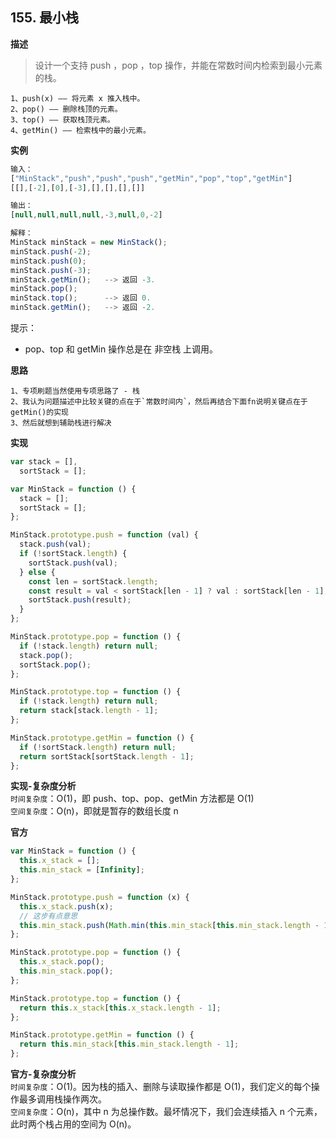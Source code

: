 ## 155. 最小栈

**描述**

> 设计一个支持 push ，pop ，top 操作，并能在常数时间内检索到最小元素的栈。

```
1、push(x) —— 将元素 x 推入栈中。
2、pop() —— 删除栈顶的元素。
3、top() —— 获取栈顶元素。
4、getMin() —— 检索栈中的最小元素。
```

**实例**

```js
输入：
["MinStack","push","push","push","getMin","pop","top","getMin"]
[[],[-2],[0],[-3],[],[],[],[]]

输出：
[null,null,null,null,-3,null,0,-2]

解释：
MinStack minStack = new MinStack();
minStack.push(-2);
minStack.push(0);
minStack.push(-3);
minStack.getMin();   --> 返回 -3.
minStack.pop();
minStack.top();      --> 返回 0.
minStack.getMin();   --> 返回 -2.
```

提示：

- pop、top 和 getMin 操作总是在 非空栈 上调用。

**思路**

```
1、专项刷题当然使用专项思路了 - 栈
2、我认为问题描述中比较关键的点在于`常数时间内`，然后再结合下面fn说明关键点在于getMin()的实现
3、然后就想到辅助栈进行解决
```

**实现**

```js
var stack = [],
  sortStack = [];

var MinStack = function () {
  stack = [];
  sortStack = [];
};

MinStack.prototype.push = function (val) {
  stack.push(val);
  if (!sortStack.length) {
    sortStack.push(val);
  } else {
    const len = sortStack.length;
    const result = val < sortStack[len - 1] ? val : sortStack[len - 1];
    sortStack.push(result);
  }
};

MinStack.prototype.pop = function () {
  if (!stack.length) return null;
  stack.pop();
  sortStack.pop();
};

MinStack.prototype.top = function () {
  if (!stack.length) return null;
  return stack[stack.length - 1];
};

MinStack.prototype.getMin = function () {
  if (!sortStack.length) return null;
  return sortStack[sortStack.length - 1];
};
```

**实现-复杂度分析**  
`时间复杂度`：O(1)，即 push、top、pop、getMin 方法都是 O(1)  
`空间复杂度`：O(n)，即就是暂存的数组长度 n

**官方**

```js
var MinStack = function () {
  this.x_stack = [];
  this.min_stack = [Infinity];
};

MinStack.prototype.push = function (x) {
  this.x_stack.push(x);
  // 这步有点意思
  this.min_stack.push(Math.min(this.min_stack[this.min_stack.length - 1], x));
};

MinStack.prototype.pop = function () {
  this.x_stack.pop();
  this.min_stack.pop();
};

MinStack.prototype.top = function () {
  return this.x_stack[this.x_stack.length - 1];
};

MinStack.prototype.getMin = function () {
  return this.min_stack[this.min_stack.length - 1];
};
```

**官方-复杂度分析**  
`时间复杂度`：O(1)。因为栈的插入、删除与读取操作都是 O(1)，我们定义的每个操作最多调用栈操作两次。  
`空间复杂度`：O(n)，其中 n 为总操作数。最坏情况下，我们会连续插入 n 个元素，此时两个栈占用的空间为 O(n)。
